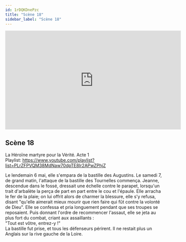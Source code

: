 ```yaml
---
id: 1rDQKDnePzc
title: "Scène 18"
sidebar_label: "Scène 18"
---
```


<div class="video-float-container">
  <iframe
    width="560"
    height="315"
    src="https://www.youtube.com/embed/1rDQKDnePzc"
    title="YouTube video player"
    frameborder="0"
    allow="accelerometer; autoplay; clipboard-write; encrypted-media; gyroscope; picture-in-picture; web-share"
    referrerpolicy="strict-origin-when-cross-origin"
    allowfullscreen
  ></iframe>
</div>

## Scène 18

La Héroïne martyre pour la Vérité. Acte 1  
Playlist: https://www.youtube.com/playlist?list=PLrZFPVQM38MdNaw70dpTE8Ir2APwZPhjZ

Le lendemain 6 mai, elle s'empara de la bastille des Augustins. Le samedi 7, de grand matin, l'attaque de la bastille des Tournelles commença. Jeanne, descendue dans le fossé, dressait une échelle contre le parapet, lorsqu'un trait d'arbalète la perça de part en part entre le cou et l'épaule. Elle arracha le fer de la plaie; on lui offrit alors de charmer la blessure, elle s'y refusa, disant "qu'elle aimerait mieux mourir que rien faire qui fût contre la volonté de Dieu". Elle se confessa et pria longuement pendant que ses troupes se reposaient. Puis donnant l'ordre de recommencer l'assaut, elle se jeta au plus fort du combat, criant aux assaillants :   
"Tout est vôtre, entrez-y !"  
La bastille fut prise, et tous les défenseurs périrent. Il ne restait plus un Anglais sur la rive gauche de la Loire.

